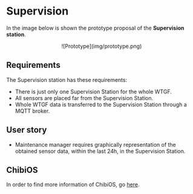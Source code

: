 # Supervision
In the image below is shown the prototype proposal of the **Supervision station**.
<center>
![Prototype](img/prototype.png)
</center>

## Requirements

The Supervision station has these requirements:

- There is just only one Supervision Station for the whole WTGF.
- All sensors are placed far from the Supervision Station.
- Whole WTGF data is transferred to the Supervision Station through a MQTT broker.

## User story 

- Maintenance manager requires graphically representation of the obtained sensor data, within the last 24h, in the Supervision Station.

## ChibiOS
In order to find more information of ChibiOS, go [here](chibios.md).